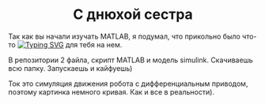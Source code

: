 <h1 align="center">
С днюхой сестра</h1>

Так как вы начали изучать MATLAB, я подумал, что прикольно было что-то <a href="https://git.io/typing-svg"><img src="https://readme-typing-svg.herokuapp.com?font=Fira+Code&weight=100&pause=1000&center=true&vCenter=true&width=150&height=27&lines=%D0%B7%D0%B0%D0%B5%D0%B1%D0%B5%D0%BD%D0%B8%D1%82%D1%8C" alt="Typing SVG" /></a> для тебя на нем.

В репозитории 2 файла, скрипт MATLAB и модель simulink. Скачиваешь всю папку. Запускаешь и кайфуешь)

Ток это симуляция движения робота с дифференциальным приводом, поэтому картинка немного кривая. Как и все в реальности).
